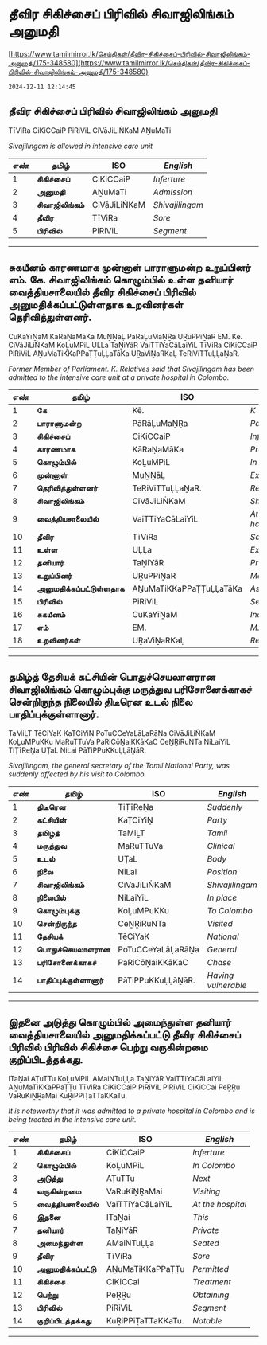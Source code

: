 # தீவிர சிகிச்சைப் பிரிவில் சிவாஜிலிங்கம் அனுமதி

[https://www.tamilmirror.lk/செய்திகள்/தீவிர-சிகிச்சைப்-பிரிவில்-சிவாஜிலிங்கம்-அனுமதி/175-348580](https://www.tamilmirror.lk/செய்திகள்/தீவிர-சிகிச்சைப்-பிரிவில்-சிவாஜிலிங்கம்-அனுமதி/175-348580)

`2024-12-11 12:14:45`

## தீவிர சிகிச்சைப் பிரிவில் சிவாஜிலிங்கம் அனுமதி

TīViRa CiKiCCaiP PiRiViL CiVāJiLiṄKaM AṈuMaTi

*Sivajilingam is allowed in intensive care unit*

எண்|**தமிழ்**|ISO|*English*
---|---|---|---
1|**சிகிச்சைப்**|CiKiCCaiP|*Inferture*
2|**அனுமதி**|AṈuMaTi|*Admission*
3|**சிவாஜிலிங்கம்**|CiVāJiLiṄKaM|*Shivajilingam*
4|**தீவிர**|TīViRa|*Sore*
5|**பிரிவில்**|PiRiViL|*Segment*

---

## சுகயீனம் காரணமாக முன்னாள் பாராளுமன்ற உறுப்பினர் எம். கே. சிவாஜிலிங்கம் கொழும்பில் உள்ள தனியார் வைத்தியசாலையில் தீவிர சிகிச்சைப் பிரிவில் அனுமதிக்கப்பட்டுள்ளதாக உறவினர்கள் தெரிவித்துள்ளனர்.

CuKaYīṈaM KāRaṆaMāKa MuṈṈāḶ PāRāḶuMaṈṞa UṞuPPiṈaR EM. Kē. CiVāJiLiṄKaM KoḺuMPiL UḶḶa TaṈiYāR VaiTTiYaCāLaiYiL TīViRa CiKiCCaiP PiRiViL AṈuMaTiKKaPPaṬṬuḶḶaTāKa UṞaViṈaRKaḶ TeRiViTTuḶḶaṈaR.

*Former Member of Parliament. K. Relatives said that Sivajilingam has been admitted to the intensive care unit at a private hospital in Colombo.*

எண்|**தமிழ்**|ISO|*English*
---|---|---|---
1|**கே**|Kē.|*K*
2|**பாராளுமன்ற**|PāRāḶuMaṈṞa|*Parliament*
3|**சிகிச்சைப்**|CiKiCCaiP|*Inferture*
4|**காரணமாக**|KāRaṆaMāKa|*Produce*
5|**கொழும்பில்**|KoḺuMPiL|*In Colombo*
6|**முன்னாள்**|MuṈṈāḶ|*Ex*
7|**தெரிவித்துள்ளனர்**|TeRiViTTuḶḶaṈaR.|*Reported*
8|**சிவாஜிலிங்கம்**|CiVāJiLiṄKaM|*Shivajilingam*
9|**வைத்தியசாலையில்**|VaiTTiYaCāLaiYiL|*At the hospital*
10|**தீவிர**|TīViRa|*Sore*
11|**உள்ள**|UḶḶa|*Existing*
12|**தனியார்**|TaṈiYāR|*Private*
13|**உறுப்பினர்**|UṞuPPiṈaR|*Member*
14|**அனுமதிக்கப்பட்டுள்ளதாக**|AṈuMaTiKKaPPaṬṬuḶḶaTāKa|*As permitted*
15|**பிரிவில்**|PiRiViL|*Segment*
16|**சுகயீனம்**|CuKaYīṈaM|*Indigenous*
17|**எம்**|EM.|*M.*
18|**உறவினர்கள்**|UṞaViṈaRKaḶ|*Relatives*

---

## தமிழ்த் தேசியக் கட்சியின் பொதுச்செயலாளரான சிவாஜிலிங்கம் கொழும்புக்கு மருத்துவ பரிசோனைக்காகச் சென்றிருந்த நிலையில் திடீரென உடல் நிலை பாதிப்புக்குள்ளானார்.

TaMiḺT TēCiYaK KaṬCiYiṈ PoTuCCeYaLāḶaRāṈa CiVāJiLiṄKaM KoḺuMPuKKu MaRuTTuVa PaRiCōṈaiKKāKaC CeṈṞiRuNTa NiLaiYiL TiṬīReṈa UṬaL NiLai PāTiPPuKKuḶḶāṈāR.

*Sivajilingam, the general secretary of the Tamil National Party, was suddenly affected by his visit to Colombo.*

எண்|**தமிழ்**|ISO|*English*
---|---|---|---
1|**திடீரென**|TiṬīReṈa|*Suddenly*
2|**கட்சியின்**|KaṬCiYiṈ|*Party*
3|**தமிழ்த்**|TaMiḺT|*Tamil*
4|**மருத்துவ**|MaRuTTuVa|*Clinical*
5|**உடல்**|UṬaL|*Body*
6|**நிலை**|NiLai|*Position*
7|**சிவாஜிலிங்கம்**|CiVāJiLiṄKaM|*Shivajilingam*
8|**நிலையில்**|NiLaiYiL|*In place*
9|**கொழும்புக்கு**|KoḺuMPuKKu|*To Colombo*
10|**சென்றிருந்த**|CeṈṞiRuNTa|*Visited*
11|**தேசியக்**|TēCiYaK|*National*
12|**பொதுச்செயலாளரான**|PoTuCCeYaLāḶaRāṈa|*General*
13|**பரிசோனைக்காகச்**|PaRiCōṈaiKKāKaC|*Chase*
14|**பாதிப்புக்குள்ளானார்**|PāTiPPuKKuḶḶāṈāR.|*Having vulnerable*

---

## இதனை அடுத்து கொழும்பில் அமைந்துள்ள தனியார் வைத்தியசாலையில் அனுமதிக்கப்பட்டு தீவிர சிகிச்சைப் பிரிவில் பிரிவில் சிகிச்சை பெற்று வருகின்றமை குறிப்பிடத்தக்கது.

ITaṈai AṬuTTu KoḺuMPiL AMaiNTuḶḶa TaṈiYāR VaiTTiYaCāLaiYiL AṈuMaTiKKaPPaṬṬu TīViRa CiKiCCaiP PiRiViL PiRiViL CiKiCCai PeṞṞu VaRuKiṈṞaMai KuṞiPPiṬaTTaKKaTu.

*It is noteworthy that it was admitted to a private hospital in Colombo and is being treated in the intensive care unit.*

எண்|**தமிழ்**|ISO|*English*
---|---|---|---
1|**சிகிச்சைப்**|CiKiCCaiP|*Inferture*
2|**கொழும்பில்**|KoḺuMPiL|*In Colombo*
3|**அடுத்து**|AṬuTTu|*Next*
4|**வருகின்றமை**|VaRuKiṈṞaMai|*Visiting*
5|**வைத்தியசாலையில்**|VaiTTiYaCāLaiYiL|*At the hospital*
6|**இதனை**|ITaṈai|*This*
7|**தனியார்**|TaṈiYāR|*Private*
8|**அமைந்துள்ள**|AMaiNTuḶḶa|*Seated*
9|**தீவிர**|TīViRa|*Sore*
10|**அனுமதிக்கப்பட்டு**|AṈuMaTiKKaPPaṬṬu|*Permitted*
11|**சிகிச்சை**|CiKiCCai|*Treatment*
12|**பெற்று**|PeṞṞu|*Obtaining*
13|**பிரிவில்**|PiRiViL|*Segment*
14|**குறிப்பிடத்தக்கது**|KuṞiPPiṬaTTaKKaTu.|*Notable*

---
